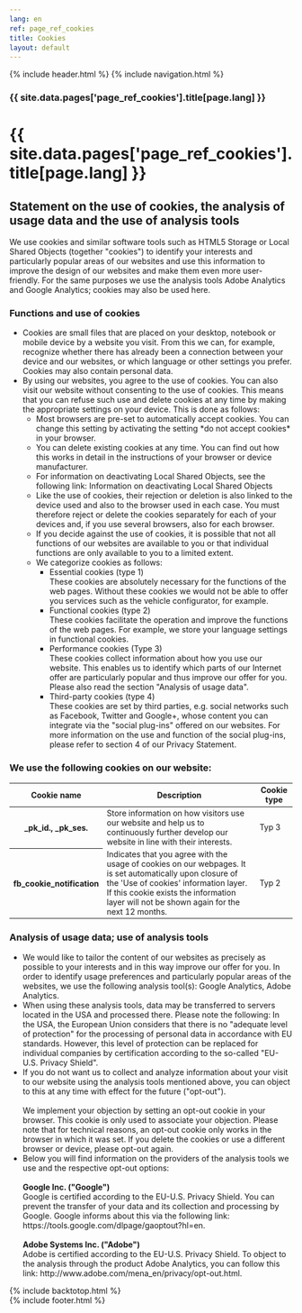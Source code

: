 ```yaml
---
lang: en
ref: page_ref_cookies
title: Cookies
layout: default
---
```


{% include header.html %}
{% include navigation.html %}

<!-- MASTHEAD -->
<div class="wrap t3-masthead ">
	<div class="ja-masthead" >
	    <div class="ja-masthead-detail">
		    <h3 class="swiper-header">{{ site.data.pages['page_ref_cookies'].title[page.lang] }}</h3>
        </div>
    </div>	
</div>
<!-- //MASTHEAD -->
<div id="t3-mainbody" class="container t3-mainbody">
	<div class="row">
		<!-- MAIN CONTENT -->
		<div id="t3-content" class="t3-content col-xs-12">
            <div class="page-header clearfix">
        		<h1 class="page-title">{{ site.data.pages['page_ref_cookies'].title[page.lang] }}</h1>
        	</div>
            <div class="item-page clearfix">
                <article itemscope itemtype="http://schema.org/Article">
                    <meta itemprop="inLanguage" content="en-GB" />
                    <meta itemprop="url" content="/deepnetwork/cookies" />
                    <meta itemscope itemprop="mainEntityOfPage" itemtype="http://schema.org/WebPage"  itemid="/deepnetwork/cookies" />                   
                    <meta content="2019-10-22T07:03:00+00:00" itemprop="dateModified" />            
                    <meta content="2019-04-04T19:29:36+00:00" itemprop="datePublished" />            
                    <span itemprop="author" style="display: none;">
                        <span itemprop="name">Super User</span>
                        <span itemtype="https://schema.org/Organization" itemscope="" itemprop="publisher" style="display: none;">
                            <span itemtype="https://schema.org/ImageObject" itemscope="" itemprop="logo">
                                <img itemprop="url" alt="logo" src="../templates/ja_company/images/logo.png">
                                <meta content="auto" itemprop="width">
                                <meta content="auto" itemprop="height">
                            </span>
                            <meta content="Super User" itemprop="name">
                        </span>
                    </span>
                    <!--e:Validate structured data-->
                    <meta content="Cookies" itemprop="headline">
                    <section class="article-content clearfix" itemprop="articleBody">
                        <h2>Statement on the use of cookies, the analysis of usage data and the use of analysis tools</h2>
                        We use cookies and similar software tools such as HTML5 Storage or Local Shared Objects (together "cookies") to identify your interests and particularly popular areas of our websites and use this information to improve the design of our websites and make them even more user-friendly. For the same purposes we use the analysis tools Adobe Analytics and Google Analytics; cookies may also be used here.
                        <h3>Functions and use of cookies</h3>
                        <ul type="1">  
                            <li>Cookies are small files that are placed on your desktop, notebook or mobile device by a website you visit. From this we can, for example, recognize whether there has already been a connection between your device and our websites, or which language or other settings you prefer. Cookies may also contain personal data.</li>
                            <li>By using our websites, you agree to the use of cookies. You can also visit our website without consenting to the use of cookies. This means that you can refuse such use and delete cookies at any time by making the appropriate settings on your device. This is done as follows:
                                <ul type="a">
                                    <li>Most browsers are pre-set to automatically accept cookies. You can change this setting by activating the setting *do not accept cookies* in your browser.</li>
                                    <li>You can delete existing cookies at any time. You can find out how this works in detail in the instructions of your browser or device manufacturer.</li>
                                    <li>For information on deactivating Local Shared Objects, see the following link: Information on deactivating Local Shared Objects</li>
                                    <li>Like the use of cookies, their rejection or deletion is also linked to the device used and also to the browser used in each case. You must therefore reject or delete the cookies separately for each of your devices and, if you use several browsers, also for each browser.</li>
                                    <li>If you decide against the use of cookies, it is possible that not all functions of our websites are available to you or that individual functions are only available to you to a limited extent.</li>
                                    <li>We categorize cookies as follows:
                                        <ul type="i">
                                            <li>Essential cookies (type 1)<br />
                                            These cookies are absolutely necessary for the functions of the web pages. Without these cookies we would not be able to offer you services such as the vehicle configurator, for example.</li>
                                            <li>Functional cookies (type 2)<br />
                                            These cookies facilitate the operation and improve the functions of the web pages. For example, we store your language settings in functional cookies.</li>
                                            <li>Performance cookies (Type 3)<br />
                                            These cookies collect information about how you use our website. This enables us to identify which parts of our Internet offer are particularly popular and thus improve our offer for you. Please also read the section "Analysis of usage data".</li>
                                            <li>Third-party cookies (type 4)<br />
                                            These cookies are set by third parties, e.g. social networks such as Facebook, Twitter and Google+, whose content you can integrate via the "social plug-ins" offered on our websites. For more information on the use and function of the social plug-ins, please refer to section 4 of our Privacy Statement.</li>
                                        </ul>
                                    </li>
                                </ul>
                            </li>    
                        </ul>
                        <h3>We use the following cookies on our website:</h3>
                        <table class="table">
                            <thead>
                                <tr>
                                <th scope="col">Cookie name</th>
                                <th scope="col">Description</th>
                                <th scope="col">Cookie type</th>
                                </tr>
                            </thead>
                            <tbody>
                                <tr>
                                    <th scope="row">_pk_id., _pk_ses.</th>
                                    <td>Store information on how visitors use our website and help us to continuously further develop our website in line with their interests.</td>
                                    <td>Typ 3</td>                    
                                </tr>
                                <tr>
                                    <th scope="row">fb_cookie_notification</th>
                                    <td>Indicates that you agree with the usage of cookies on our webpages. It is set automatically upon closure of the 'Use of cookies' information layer. If this cookie exists the information layer will not be shown again for the next 12 months.</td>
                                    <td>Typ 2</td>
                                </tr>
                            </tbody>
                        </table>
                        <h3>Analysis of usage data; use of analysis tools</h3>
                        <ul type="1">
                            <li>We would like to tailor the content of our websites as precisely as possible to your interests and in this way improve our offer for you. In order to identify usage preferences and particularly popular areas of the websites, we use the following analysis tool(s): Google Analytics, Adobe Analytics.</li>
                            <li>When using these analysis tools, data may be transferred to servers located in the USA and processed there. Please note the following: In the USA, the European Union considers that there is no "adequate level of protection" for the processing of personal data in accordance with EU standards. However, this level of protection can be replaced for individual companies by certification according to the so-called "EU-U.S. Privacy Shield".</li>
                            <li>If you do not want us to collect and analyze information about your visit to our website using the analysis tools mentioned above, you can object to this at any time with effect for the future ("opt-out").<br /><br />
                            We implement your objection by setting an opt-out cookie in your browser. This cookie is only used to associate your objection. Please note that for technical reasons, an opt-out cookie only works in the browser in which it was set. If you delete the cookies or use a different browser or device, please opt-out again.</li>
                            <li>Below you will find information on the providers of the analysis tools we use and the respective opt-out options:<br /><br />
                                <strong>Google Inc. ("Google")</strong><br />
                                Google is certified according to the EU-U.S. Privacy Shield. You can prevent the transfer of your data and its collection and processing by Google. Google informs about this via the following link: https://tools.google.com/dlpage/gaoptout?hl=en.<br /><br />
                                <strong>Adobe Systems Inc. ("Adobe")</strong><br />
                                Adobe is certified according to the EU-U.S. Privacy Shield. To object to the analysis through the product Adobe Analytics, you can follow this link: http://www.adobe.com/mena_en/privacy/opt-out.html.
                            </li>
                        </ul>
                    </section>
                </article>
            </div>
        </div>
    </div>
</div> 

{% include backtotop.html %}  
{% include footer.html %}

